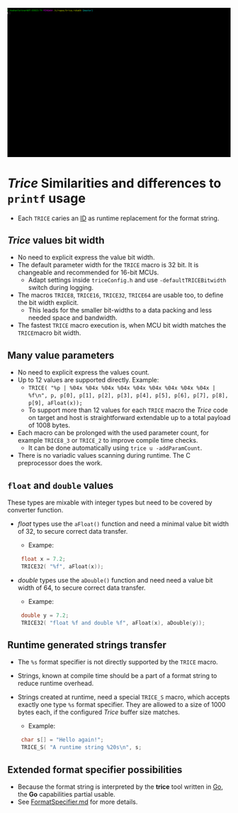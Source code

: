 ![./README.media/TriceCheckOutput.gif](./README.media/TriceCheckOutput.gif)

# *Trice* Similarities and differences to `printf` usage

* Each `TRICE` caries an [ID](./IDManagement.md) as runtime replacement for the format string.

## *Trice* values bit width

* No need to explicit express the value bit width.
* The default parameter width for the `TRICE` macro is 32 bit. It is changeable and recommended for 16-bit MCUs.
  * Adapt settings inside `triceConfig.h` and use `-defaultTRICEBitwidth` switch during logging.
* The macros `TRICE8`, `TRICE16`, `TRICE32`, `TRICE64` are usable too, to define the bit width explicit.
  * This leads for the smaller bit-widths to a data packing and less needed space and bandwidth.
* The fastest `TRICE` macro execution is, when MCU bit width matches the `TRICE`macro bit width.

## Many value parameters

* No need to explicit express the values count.
* Up to 12 values are supported directly. Example:
  * `TRICE( "%p | %04x %04x %04x %04x %04x %04x %04x %04x %04x | %f\n", p, p[0], p[1], p[2], p[3], p[4], p[5], p[6], p[7], p[8], p[9], aFloat(x));`
  * To support more than 12 values for each `TRICE` macro the *Trice* code on target and host is straightforward extendable up to a total payload of 1008 bytes.
* Each macro can be prolonged with the used parameter count, for example `TRICE8_3` or `TRICE_2` to improve compile time checks.
  * It can be done automatically using `trice u -addParamCount`.
* There is no variadic values scanning during runtime. The C preprocessor does the work.

## `float` and `double` values

These types are mixable with integer types but need to be covered by converter function.

* *float* types use the `aFloat()` function and need a minimal value bit width of 32, to secure correct data transfer.
  * Exampe:
  
  ```c
   float x = 7.2;
   TRICE32( "%f", aFloat(x));
  ```

* *double* types use the `aDouble()` function and need need a value bit width of 64, to secure correct data transfer.
  * Exampe:

  ```c
   double y = 7.2;
   TRICE32( "float %f and double %f", aFloat(x), aDouble(y));
  ```

## Runtime generated strings transfer

* The `%s` format specifier is not directly supported by the `TRICE` macro.
* Strings, known at compile time should be a part of a format string to reduce runtime overhead.
* Strings created at runtime, need a special `TRICE_S` macro, which accepts exactly one type `%s` format specifier. They are allowed to a size of 1000 bytes each, if the configured *Trice* buffer size matches.
  * Example:

  ```c
   char s[] = "Hello again!";
   TRICE_S( "A runtime string %20s\n", s;
  ```

## Extended format specifier possibilities

* Because the format string is interpreted by the **trice** tool written in [Go](https://en.wikipedia.org/wiki/Go_(programming_language)), the **Go** capabilities partial usable.
* See [FormatSpecifier.md](./FormatSpecifier.md) for more details.
